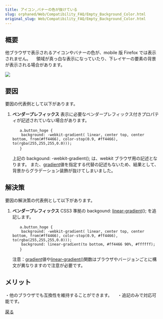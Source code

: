 ```yaml
---
title: アイコン,バナーの色が抜けている
slug: orphaned/Web/Compatibility_FAQ/Empty_Background_Color.html
original_slug: Web/Compatibility_FAQ/Empty_Background_Color.html
---
```

## 概要

他ブラウザで表示されるアイコンやバナーの色が、mobile 版 Firefox では表示されません。
　領域が真っ白な表示になっていたり、下レイヤーの要素の背景が表示される場合があります。

![](https://mdn.mozillademos.org/files/9969/0202.jpg)

## 要因

要因の代表例として以下があります。

1.  **ベンダープレフィックス**
    表示に必要なベンダープレフィックス付きプロパティが記述されていない場合があります。

    ```
    　　a.button_hoge {
    	background: -webkit-gradient( linear, center top, center bottom, from(#ff4466), color-stop(0.9, #ff4466), to(rgba(255,255,255,0.0)));
    　　}
    ```

    上記の backgound: -webkit-gradient(); は、webkit ブラウザ用の記述となります。
    また、[gradient](/ja/docs/Web/CSS/gradient)値を指定する代替の記述もないため、結果として、背景からグラデーション装飾が抜けてしまいました。

## 解決策

要因の解決策の代表例として以下があります。

1.  **ベンダープレフィックス**
    CSS3 準拠の backgound: [linear-gradient](/ja/docs/Web/CSS/linear-gradient)(); を追記します。

    ```
    　　a.button_hoge {
    	background: -webkit-gradient( linear, center top, center bottom, from(#ff4466), color-stop(0.9, #ff4466), to(rgba(255,255,255,0.0)));
    	background: linear-gradient(to bottom, #ff4466 90%, #ffffff);
    　　}
    ```

    注意：[gradient](/ja/docs/Web/CSS/gradient)値や[linear-gradient()](/ja/docs/Web/CSS/linear-gradient)関数はブラウザやバージョンごとに構文が異なりますので注意が必要です。

## メリット

・他のブラウザでも互換性を維持することができます。
　・追記のみで対応可能です。

[戻る](/ja/docs/Web/Compatibility_FAQ)
